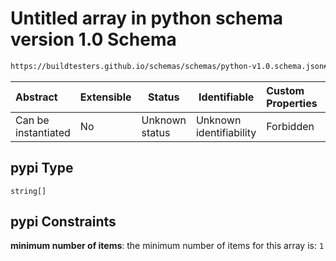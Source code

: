 # Untitled array in python schema version 1.0 Schema

```txt
https://buildtesters.github.io/schemas/schemas/python-v1.0.schema.json#/properties/package/properties/pypi
```




| Abstract            | Extensible | Status         | Identifiable            | Custom Properties | Additional Properties | Access Restrictions | Defined In                                                                         |
| :------------------ | ---------- | -------------- | ----------------------- | :---------------- | --------------------- | ------------------- | ---------------------------------------------------------------------------------- |
| Can be instantiated | No         | Unknown status | Unknown identifiability | Forbidden         | Allowed               | none                | [python-v1.0.schema.json\*](../out/python-v1.0.schema.json "open original schema") |

## pypi Type

`string[]`

## pypi Constraints

**minimum number of items**: the minimum number of items for this array is: `1`
